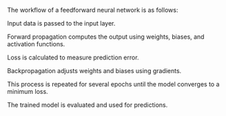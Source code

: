 The workflow of a feedforward neural network is as follows:

Input data is passed to the input layer.

Forward propagation computes the output using weights, biases, and activation functions.

Loss is calculated to measure prediction error.

Backpropagation adjusts weights and biases using gradients.

This process is repeated for several epochs until the model converges to a minimum loss.

The trained model is evaluated and used for predictions.